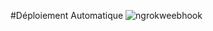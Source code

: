 #Déploiement Automatique
![ngrokweebhook](https://github.com/Yahyaab12/Car_microservice/assets/106275253/756843d6-6e39-443f-8597-6a4d5665c6eb)

